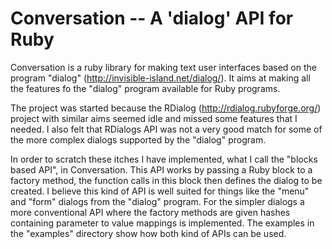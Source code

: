 # Conversation -- A 'dialog' API for Ruby

Conversation is a ruby library for making text user interfaces based on the program "dialog"
(http://invisible-island.net/dialog/). It aims at making all the features fo the "dialog" program
available for Ruby programs.

The project was started because the RDialog (http://rdialog.rubyforge.org/) project with similar
aims seemed idle and missed some features that I needed. I also felt that RDialogs API was not a
very good match for some of the more complex dialogs supported by the "dialog" program.

In order to scratch these itches I have implemented, what I call the "blocks based API", in
Conversation. This API works by passing a Ruby block to a factory method, the function calls in this
block then defines the dialog to be created. I believe this kind of API is well suited for things
like the "menu" and "form" dialogs from the "dialog" program. For the simpler dialogs a more
conventional API where the factory methods are given hashes containing parameter to value mappings
is implemented. The examples in the "examples" directory show how both kind of APIs can be used.
